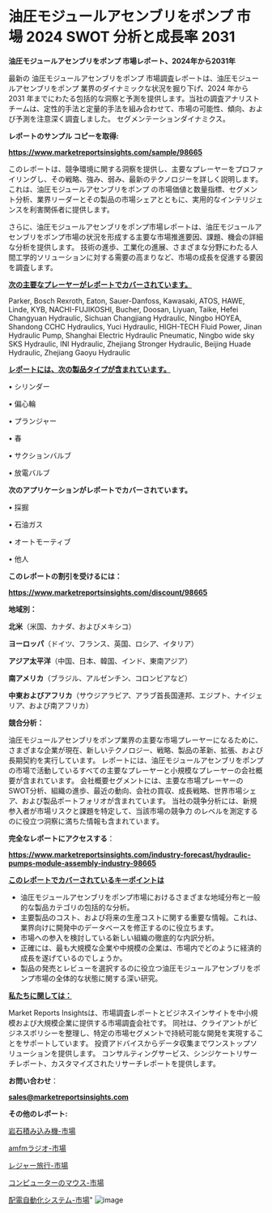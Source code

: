 # 油圧モジュールアセンブリをポンプ 市場 2024 SWOT 分析と成長率 2031

<strong>油圧モジュールアセンブリをポンプ 市場レポート、2024年から2031年</strong>

最新の 油圧モジュールアセンブリをポンプ 市場調査レポートは、油圧モジュールアセンブリをポンプ 業界のダイナミックな状況を掘り下げ、2024 年から 2031 年までにわたる包括的な洞察と予測を提供します。当社の調査アナリスト チームは、定性的手法と定量的手法を組み合わせて、市場の可能性、傾向、および予測を注意深く調査しました。 セグメンテーションダイナミクス。



<strong>レポートのサンプル コピーを取得:</strong> <a href=https://www.marketreportsinsights.com/sample/98665>

<strong><u>https://www.marketreportsinsights.com/sample/98665</u></strong></a>

このレポートは、競争環境に関する洞察を提供し、主要なプレーヤーをプロファイリングし、その戦略、強み、弱み、最新のテクノロジーを詳しく説明します。 これは、油圧モジュールアセンブリをポンプ の市場価値と数量指標、セグメント分析、業界リーダーとその製品の市場シェアとともに、実用的なインテリジェンスを利害関係者に提供します。

さらに、油圧モジュールアセンブリをポンプ市場レポートは、油圧モジュールアセンブリをポンプ市場の状況を形成する主要な市場推進要因、課題、機会の詳細な分析を提供します。 技術の進歩、工業化の進展、さまざまな分野にわたる人間工学的ソリューションに対する需要の高まりなど、市場の成長を促進する要因を調査します。



<strong><u>次の主要なプレーヤーがレポートでカバーされています。</u></strong>

Parker, Bosch Rexroth, Eaton, Sauer-Danfoss, Kawasaki, ATOS, HAWE, Linde, KYB, NACHI-FUJIKOSHI, Bucher, Doosan, Liyuan, Taike, Hefei Changyuan Hydraulic, Sichuan Changjiang Hydraulic, Ningbo HOYEA, Shandong CCHC Hydraulics, Yuci Hydraulic, HIGH-TECH Fluid Power, Jinan Hydraulic Pump, Shanghai Electric Hydraulic Pneumatic, Ningbo wide sky SKS Hydraulic, INI Hydraulic, Zhejiang Stronger Hydraulic, Beijing Huade Hydraulic, Zhejiang Gaoyu Hydraulic



<strong><u><b>レポートには、次の製品タイプが含まれています。</b></u></strong>

• シリンダー

• 偏心輪

• プランジャー

• 春

• サクションバルブ

• 放電バルブ



<strong><b>次のアプリケーションがレポートでカバーされています。</b></strong>

• 採掘

• 石油ガス

• オートモーティブ

• 他人



<strong><b>このレポートの割引を受けるには：</b></strong><a href=https://www.marketreportsinsights.com/discount/98665>

<strong><u>https://www.marketreportsinsights.com/discount/98665</u></strong></a>



<strong>地域別：</strong>



<strong>北米</strong>（米国、カナダ、およびメキシコ）



<strong>ヨーロッパ</strong>（ドイツ、フランス、英国、ロシア、イタリア）



<strong>アジア太平洋</strong>（中国、日本、韓国、インド、東南アジア）



<strong>南アメリカ</strong>（ブラジル、アルゼンチン、コロンビアなど）



<strong>中東およびアフリカ</strong>（サウジアラビア、アラブ首長国連邦、エジプト、ナイジェリア、および南アフリカ）



<strong>競合分析：</strong>

油圧モジュールアセンブリをポンプ業界の主要な市場プレーヤーになるために、さまざまな企業が現在、新しいテクノロジー、戦略、製品の革新、拡張、および長期契約を実行しています。 レポートには、油圧モジュールアセンブリをポンプの市場で活動しているすべての主要なプレーヤーと小規模なプレーヤーの会社概要が含まれています。 会社概要セグメントには、主要な市場プレーヤーのSWOT分析、組織の進歩、最近の動向、会社の買収、成長戦略、世界市場シェア、および製品ポートフォリオが含まれています。 当社の競争分析には、新規参入者が市場リスクと課題を特定して、当該市場の競争力 のレベルを測定するのに役立つ洞察に満ちた情報も含まれています。



<strong>完全なレポートにアクセスする</strong>：

<a href=https://www.marketreportsinsights.com/industry-forecast/hydraulic-pumps-module-assembly-industry-98665>

<strong><u>https://www.marketreportsinsights.com/industry-forecast/hydraulic-pumps-module-assembly-industry-98665</u></strong></a>



<strong><u><b>このレポートでカバーされているキーポイントは</b></u></strong>
<ul>
  <li>油圧モジュールアセンブリをポンプ市場におけるさまざまな地域分布と一般的な製品カテゴリの包括的な分析。</li>
  <li>主要製品のコスト、および将来の生産コストに関する重要な情報。これは、業界向けに開発中のデータベースを修正するのに役立ちます。</li>
  <li>市場への参入を検討している新しい組織の徹底的な内訳分析。</li>
  <li>正確には、最も大規模な企業や中規模の企業は、市場内でどのように経済的成長を遂げているのでしょうか。</li>
  <li>製品の発売とレビューを選択するのに役立つ油圧モジュールアセンブリをポンプ市場の全体的な状態に関する深い研究。</li>
</ul>


<strong><u><b>私たちに関しては：</b></u></strong>

Market Reports Insightsは、市場調査レポートとビジネスインサイトを中小規模および大規模企業に提供する市場調査会社です。 同社は、クライアントがビジネスポリシーを整理し、特定の市場セグメントで持続可能な開発を実現することをサポートしています。 投資アドバイスからデータ収集までワンストップソリューションを提供します。 コンサルティングサービス、シンジケートリサーチレポート、カスタマイズされたリサーチレポートを提供します。



<strong><b>お問い合わせ</b></strong>：

<a href=mailto:sales@marketreportsinsights.com>

<strong><u>sales@marketreportsinsights.com</u></strong></a>



<strong>その他のレポート:</strong>

<a href=https://www.linkedin.com/pulse/岩石積み込み機-市場-2023-最新の-cagr-および成長分析-2030-pr-news-hub-ilyaf/>岩石積み込み機-市場</a>

<a href=https://www.linkedin.com/pulse/amfmラジオ-市場-2030-年までの需要に焦点を当てた-2023-年調査レポート-li34f/>amfmラジオ-市場</a>

<a href=https://www.linkedin.com/pulse/レジャー旅行-市場-2023-総合分析と事業成長戦略-2030-pr-news-hub-ipwbf/>レジャー旅行-市場</a>

<a href=https://www.linkedin.com/pulse/コンピューターのマウス-市場-2023-最新の-cagr-および成長分析-vsf2f/>コンピューターのマウス-市場</a>

<a href=https://www.linkedin.com/pulse/配電自動化システム-市場-2023-新興市場-将来の動向と市場需要-2030-plzyf/>配電自動化システム-市場</a>"
![image](https://github.com/keshav9650/Research-Growth-/assets/163850579/45d58097-67c4-41ae-befe-a3c44576f287)
